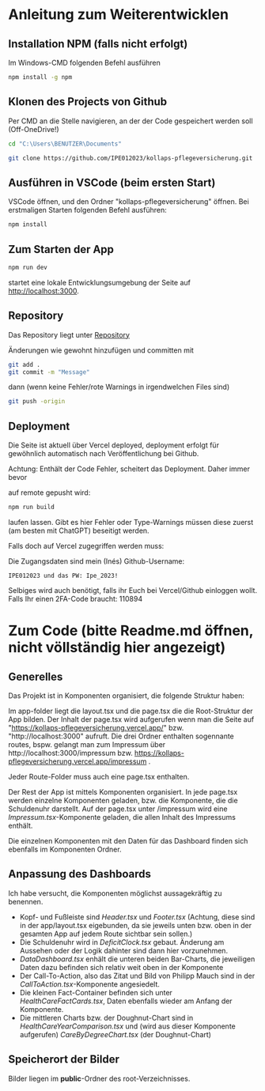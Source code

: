 # Anleitung zum Weiterentwicklen

## Installation NPM (falls nicht erfolgt)

Im Windows-CMD folgenden Befehl ausführen

```bash
npm install -g npm
```

## Klonen des Projects von Github

Per CMD an die Stelle navigieren, an der der Code gespeichert werden soll (Off-OneDrive!)

```bash
cd "C:\Users\BENUTZER\Documents"

git clone https://github.com/IPE012023/kollaps-pflegeversicherung.git
```

## Ausführen in VSCode (beim ersten Start)
VSCode öffnen, und den Ordner "kollaps-pflegeversicherung" öffnen.
Bei erstmaligen Starten folgenden Befehl ausführen:

```bash
npm install
```

## Zum Starten der App

```bash
npm run dev
```

startet eine lokale Entwicklungsumgebung der Seite auf [http://localhost:3000](http://localhost:3000).


## Repository

Das Repository liegt unter [Repository](https://github.com/IPE012023/kollaps-pflegeversicherung)

Änderungen wie gewohnt hinzufügen und committen mit
```bash
git add .
git commit -m "Message"
```
dann (wenn keine Fehler/rote Warnings in irgendwelchen Files sind)

```bash
git push -origin
```

## Deployment

Die Seite ist aktuell über Vercel deployed, deployment erfolgt für gewöhnlich automatisch nach Veröffentlichung bei Github.

Achtung: Enthält der Code Fehler, scheitert das Deployment. Daher immer bevor 

auf remote gepusht wird:

```bash
npm run build
```

laufen lassen. Gibt es hier Fehler oder Type-Warnings müssen diese zuerst (am besten mit ChatGPT) beseitigt werden.

Falls doch auf Vercel zugegriffen werden muss:

Die Zugangsdaten sind mein (Inés) Github-Username:

    IPE012023 und das PW: Ipe_2023!

Selbiges wird auch benötigt, falls ihr Euch bei Vercel/Github einloggen wollt. Falls Ihr einen 2FA-Code braucht: 110894

# Zum Code (bitte Readme.md öffnen, nicht völlständig hier angezeigt)

## Generelles

Das Projekt ist in Komponenten organisiert, die folgende Struktur haben:

Im app-folder liegt die layout.tsx und die page.tsx die die Root-Struktur der App bilden. Der Inhalt der page.tsx wird aufgerufen wenn man die Seite auf "https://kollaps-pflegeversicherung.vercel.app/" bzw. "http://localhost:3000" aufruft. Die drei Ordner enthalten sogennante routes, bspw. gelangt man zum Impressum über http://localhost:3000/impressum bzw. https://kollaps-pflegeversicherung.vercel.app/impressum .

Jeder Route-Folder muss auch eine page.tsx enthalten.

Der Rest der App ist mittels Komponenten organisiert. In jede page.tsx werden einzelne Komponenten geladen, bzw. die Komponente, die die Schuldenuhr darstellt. Auf der page.tsx unter /impressum wird eine *Impressum.tsx*-Komponente geladen, die allen Inhalt des Impressums enthält.

Die einzelnen Komponenten mit den Daten für das Dashboard finden sich ebenfalls im Komponenten Ordner. 

## Anpassung des Dashboards

Ich habe versucht, die Komponenten möglichst aussagekräftig zu benennen.

 - Kopf- und Fußleiste sind *Header.tsx* und *Footer.tsx* (Achtung, diese sind in der app/layout.tsx eigebunden, da sie jeweils unten bzw. oben in der gesamten App auf jedem Route sichtbar sein sollen.)
 - Die Schuldenuhr wird in *DeficitClock.tsx* gebaut. Änderung am Aussehen oder der Logik dahinter sind dann hier vorzunehmen.
 - *DataDashboard.tsx* enhält die unteren beiden Bar-Charts, die jeweiligen Daten dazu befinden sich relativ weit oben in der Komponente
 - Der Call-To-Action, also das Zitat und Bild von Philipp Mauch sind in der *CallToAction.tsx*-Komponente angesiedelt.
 - Die kleinen Fact-Container befinden sich unter *HealthCareFactCards.tsx*, Daten ebenfalls wieder am Anfang der Komponente.
 - Die mittleren Charts bzw. der Doughnut-Chart sind in *HealthCareYearComparison.tsx* und (wird aus dieser Komponente aufgerufen) *CareByDegreeChart.tsx* (der Doughnut-Chart)

## Speicherort der Bilder

Bilder liegen im **public**-Ordner des root-Verzeichnisses. 
